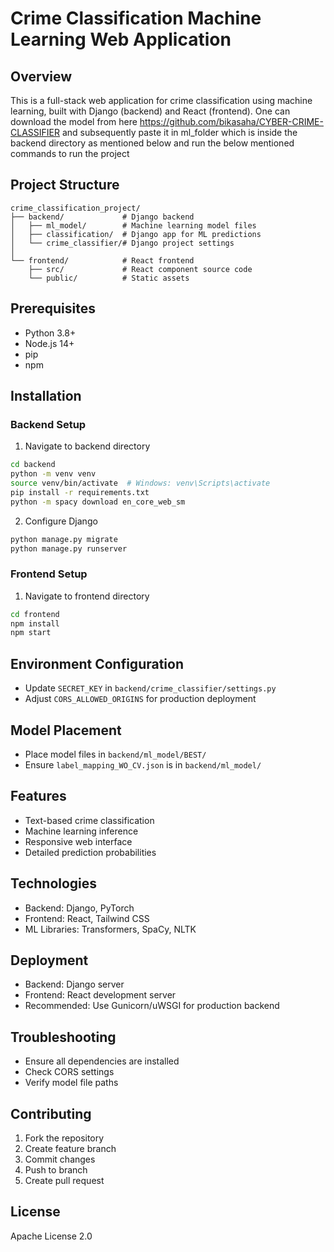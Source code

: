 # Crime Classification Machine Learning Web Application

## Overview
This is a full-stack web application for crime classification using machine learning, built with Django (backend) and React (frontend). One can download the model from here 
https://github.com/bikasaha/CYBER-CRIME-CLASSIFIER and subsequently paste it in ml_folder which is inside the backend directory as mentioned below and run the below mentioned commands to run the project 
## Project Structure
```
crime_classification_project/
├── backend/             # Django backend
│   ├── ml_model/        # Machine learning model files
│   ├── classification/  # Django app for ML predictions
│   └── crime_classifier/# Django project settings
│
└── frontend/            # React frontend
    ├── src/             # React component source code
    └── public/          # Static assets
```

## Prerequisites
- Python 3.8+
- Node.js 14+
- pip
- npm

## Installation

### Backend Setup
1. Navigate to backend directory
```bash
cd backend
python -m venv venv
source venv/bin/activate  # Windows: venv\Scripts\activate
pip install -r requirements.txt
python -m spacy download en_core_web_sm
```

2. Configure Django
```bash
python manage.py migrate
python manage.py runserver
```

### Frontend Setup
1. Navigate to frontend directory
```bash
cd frontend
npm install
npm start
```

## Environment Configuration
- Update `SECRET_KEY` in `backend/crime_classifier/settings.py`
- Adjust `CORS_ALLOWED_ORIGINS` for production deployment

## Model Placement
- Place model files in `backend/ml_model/BEST/`
- Ensure `label_mapping_WO_CV.json` is in `backend/ml_model/`

## Features
- Text-based crime classification
- Machine learning inference
- Responsive web interface
- Detailed prediction probabilities

## Technologies
- Backend: Django, PyTorch
- Frontend: React, Tailwind CSS
- ML Libraries: Transformers, SpaCy, NLTK

## Deployment
- Backend: Django server
- Frontend: React development server
- Recommended: Use Gunicorn/uWSGI for production backend

## Troubleshooting
- Ensure all dependencies are installed
- Check CORS settings
- Verify model file paths

## Contributing
1. Fork the repository
2. Create feature branch
3. Commit changes
4. Push to branch
5. Create pull request

## License
Apache License 2.0
